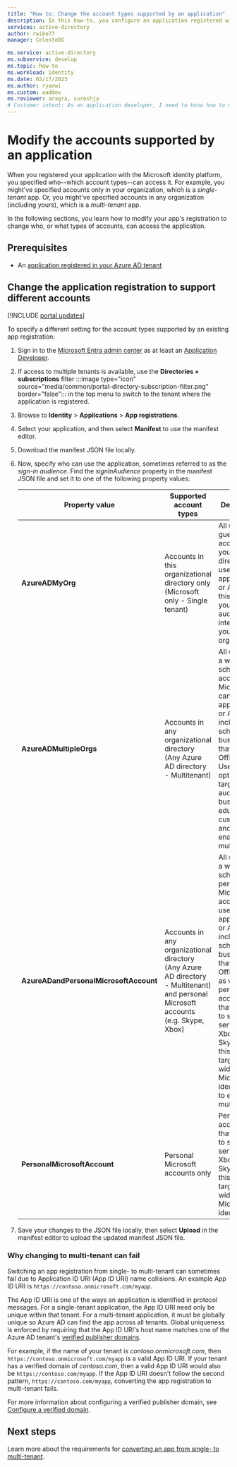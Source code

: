 ```yaml
---
title: "How to: Change the account types supported by an application"
description: In this how-to, you configure an application registered with the Microsoft identity platform to change who, or what accounts, can access the application.
services: active-directory
author: rwike77
manager: CelesteDG

ms.service: active-directory
ms.subservice: develop
ms.topic: how-to
ms.workload: identity
ms.date: 02/17/2023
ms.author: ryanwi
ms.custom: aaddev
ms.reviewer: aragra, sureshja
# Customer intent: As an application developer, I need to know how to modify which account types can sign in to or access my application or API.
---
```


# Modify the accounts supported by an application

When you registered your application with the Microsoft identity platform, you specified who--which account types--can access it. For example, you might've specified accounts only in your organization, which is a *single-tenant* app. Or, you might've specified accounts in any organization (including yours), which is a *multi-tenant* app.

In the following sections, you learn how to modify your app's registration to change who, or what types of accounts, can access the application.

## Prerequisites

* An [application registered in your Azure AD tenant](quickstart-register-app.md)

## Change the application registration to support different accounts

[!INCLUDE [portal updates](~/articles/active-directory/includes/portal-update.md)]

To specify a different setting for the account types supported by an existing app registration:

1. Sign in to the [Microsoft Entra admin center](https://entra.microsoft.com) as at least an [Application Developer](../roles/permissions-reference.md#application-developer).
1. If access to multiple tenants is available, use the **Directories + subscriptions** filter :::image type="icon" source="media/common/portal-directory-subscription-filter.png" border="false"::: in the top menu to switch to the tenant where the application is registered.
1. Browse to **Identity** > **Applications** > **App registrations**.
1. Select your application, and then select **Manifest** to use the manifest editor.
1. Download the manifest JSON file locally.
1. Now, specify who can use the application, sometimes referred to as the *sign-in audience*.  Find the *signInAudience* property in the manifest JSON file and set it to one of the following property values:

    | Property value | Supported account types | Description |
    |----------------|-------------------------|-------------|
    | **AzureADMyOrg** | Accounts in this organizational directory only (Microsoft only - Single tenant) |All user and guest accounts in your directory can use your application or API. Use this option if your target audience is internal to your organization. |
    | **AzureADMultipleOrgs** | Accounts in any organizational directory (Any Azure AD directory - Multitenant) | All users with a work or school account from Microsoft can use your application or API. This includes schools and businesses that use Office 365. Use this option if your target audience is business or educational customers and to enable multitenancy. |
    | **AzureADandPersonalMicrosoftAccount** | Accounts in any organizational directory (Any Azure AD directory - Multitenant) and personal Microsoft accounts (e.g. Skype, Xbox) | All users with a work or school, or personal Microsoft account can use your application or API. It includes schools and businesses that use Office 365 as well as personal accounts that are used to sign in to services like Xbox and Skype. Use this option to target the widest set of Microsoft identities and to enable multitenancy.|
    | **PersonalMicrosoftAccount** | Personal Microsoft accounts only | Personal accounts that are used to sign in to services like Xbox and Skype. Use this option to target the widest set of Microsoft identities.|
1. Save your changes to the JSON file locally, then select **Upload** in the manifest editor to upload the updated manifest JSON file.

### Why changing to multi-tenant can fail

Switching an app registration from single- to multi-tenant can sometimes fail due to Application ID URI (App ID URI) name collisions. An example App ID URI is `https://contoso.onmicrosoft.com/myapp`.

The App ID URI is one of the ways an application is identified in protocol messages. For a single-tenant application, the App ID URI need only be unique within that tenant. For a multi-tenant application, it must be globally unique so Azure AD can find the app across all tenants. Global uniqueness is enforced by requiring that the App ID URI's host name matches one of the Azure AD tenant's [verified publisher domains](howto-configure-publisher-domain.md).

For example, if the name of your tenant is *contoso.onmicrosoft.com*, then `https://contoso.onmicrosoft.com/myapp` is a valid App ID URI. If your tenant has a verified domain of *contoso.com*, then a valid App ID URI would also be `https://contoso.com/myapp`. If the App ID URI doesn't follow the second pattern, `https://contoso.com/myapp`, converting the app registration to multi-tenant fails.

For more information about configuring a verified publisher domain, see [Configure a verified domain](howto-configure-publisher-domain.md).

## Next steps

Learn more about the requirements for [converting an app from single- to multi-tenant](howto-convert-app-to-be-multi-tenant.md).
